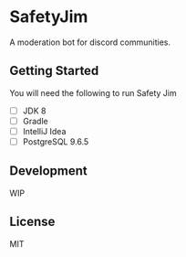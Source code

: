 # SafetyJim 
A moderation bot for discord communities.


## Getting Started

You will need the following to run Safety Jim

- [ ] JDK 8
- [ ] Gradle
- [ ] IntelliJ Idea
- [ ] PostgreSQL 9.6.5

## Development
WIP

## License
MIT
